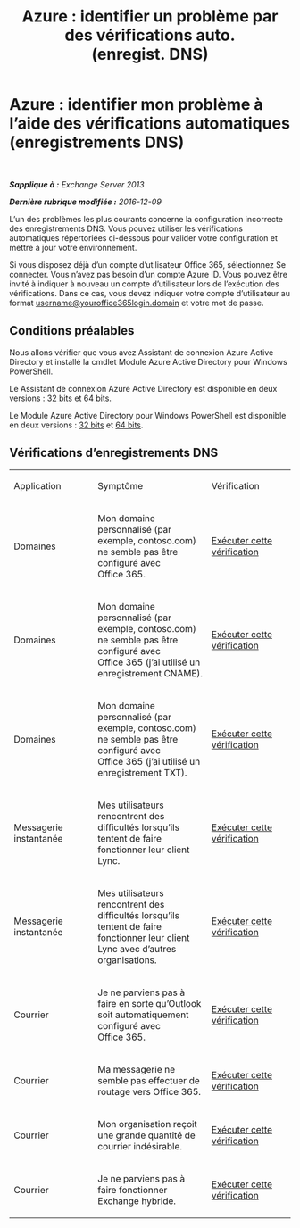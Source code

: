 ﻿---
title: 'Azure : identifier un problème par des vérifications auto. (enregist. DNS)'
TOCTitle: 'Azure : identifier mon problème à l’aide des vérifications automatiques (enregistrements DNS)'
ms:assetid: 1ef42cde-4df4-401a-b8f2-494630996ca8
ms:mtpsurl: https://technet.microsoft.com/fr-fr/library/Dn793619(v=EXCHG.150)
ms:contentKeyID: 62629989
ms.date: 05/23/2018
mtps_version: v=EXCHG.150
ms.translationtype: MT
---

# Azure : identifier mon problème à l’aide des vérifications automatiques (enregistrements DNS)

 

_**Sapplique à :** Exchange Server 2013_

_**Dernière rubrique modifiée :** 2016-12-09_

L’un des problèmes les plus courants concerne la configuration incorrecte des enregistrements DNS. Vous pouvez utiliser les vérifications automatiques répertoriées ci-dessous pour valider votre configuration et mettre à jour votre environnement.

Si vous disposez déjà d’un compte d’utilisateur Office 365, sélectionnez Se connecter. Vous n’avez pas besoin d’un compte Azure ID. Vous pouvez être invité à indiquer à nouveau un compte d’utilisateur lors de l’exécution des vérifications. Dans ce cas, vous devez indiquer votre compte d’utilisateur au format username@youroffice365login.domain et votre mot de passe.

## Conditions préalables

Nous allons vérifier que vous avez Assistant de connexion Azure Active Directory et installé la cmdlet Module Azure Active Directory pour Windows PowerShell.

Le Assistant de connexion Azure Active Directory est disponible en deux versions : [32 bits](https://go.microsoft.com/fwlink/?linkid=286261) et [64 bits](https://go.microsoft.com/fwlink/?linkid=286262).

Le Module Azure Active Directory pour Windows PowerShell est disponible en deux versions : [32 bits](https://go.microsoft.com/fwlink/?linkid=286258) et [64 bits](https://go.microsoft.com/fwlink/?linkid=286259).

## Vérifications d’enregistrements DNS


<table>
<colgroup>
<col style="width: 33%" />
<col style="width: 33%" />
<col style="width: 33%" />
</colgroup>
<tbody>
<tr class="odd">
<td><p>Application</p></td>
<td><p>Symptôme</p></td>
<td><p>Vérification</p></td>
</tr>
<tr class="even">
<td><p>Domaines</p></td>
<td><p>Mon domaine personnalisé (par exemple, contoso.com) ne semble pas être configuré avec Office 365.</p></td>
<td><p><a href="https://go.microsoft.com/?linkid=9834905">Exécuter cette vérification</a></p></td>
</tr>
<tr class="odd">
<td><p>Domaines</p></td>
<td><p>Mon domaine personnalisé (par exemple, contoso.com) ne semble pas être configuré avec Office 365 (j’ai utilisé un enregistrement CNAME).</p></td>
<td><p><a href="https://go.microsoft.com/?linkid=9834905">Exécuter cette vérification</a></p></td>
</tr>
<tr class="even">
<td><p>Domaines</p></td>
<td><p>Mon domaine personnalisé (par exemple, contoso.com) ne semble pas être configuré avec Office 365 (j’ai utilisé un enregistrement TXT).</p></td>
<td><p><a href="https://go.microsoft.com/?linkid=9834905">Exécuter cette vérification</a></p></td>
</tr>
<tr class="odd">
<td><p>Messagerie instantanée</p></td>
<td><p>Mes utilisateurs rencontrent des difficultés lorsqu’ils tentent de faire fonctionner leur client Lync.</p></td>
<td><p><a href="https://go.microsoft.com/?linkid=9834901">Exécuter cette vérification</a></p></td>
</tr>
<tr class="even">
<td><p>Messagerie instantanée</p></td>
<td><p>Mes utilisateurs rencontrent des difficultés lorsqu’ils tentent de faire fonctionner leur client Lync avec d’autres organisations.</p></td>
<td><p><a href="https://go.microsoft.com/?linkid=9834902">Exécuter cette vérification</a></p></td>
</tr>
<tr class="odd">
<td><p>Courrier</p></td>
<td><p>Je ne parviens pas à faire en sorte qu’Outlook soit automatiquement configuré avec Office 365.</p></td>
<td><p><a href="https://go.microsoft.com/?linkid=9834897">Exécuter cette vérification</a></p></td>
</tr>
<tr class="even">
<td><p>Courrier</p></td>
<td><p>Ma messagerie ne semble pas effectuer de routage vers Office 365.</p></td>
<td><p><a href="https://go.microsoft.com/?linkid=9834898">Exécuter cette vérification</a></p></td>
</tr>
<tr class="odd">
<td><p>Courrier</p></td>
<td><p>Mon organisation reçoit une grande quantité de courrier indésirable.</p></td>
<td><p><a href="https://go.microsoft.com/?linkid=9834903">Exécuter cette vérification</a></p></td>
</tr>
<tr class="even">
<td><p>Courrier</p></td>
<td><p>Je ne parviens pas à faire fonctionner Exchange hybride.</p></td>
<td><p><a href="https://go.microsoft.com/?linkid=9834904">Exécuter cette vérification</a></p></td>
</tr>
</tbody>
</table>

